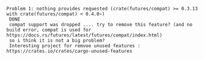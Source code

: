     Problem 1: nothing provides requested (crate(futures/compat) >= 0.3.13 with crate(futures/compat) < 0.4.0~)
     DONE
     compat support was dropped .... try to remove this feature? (and no build error, compat is used for https://docs.rs/futures/latest/futures/compat/index.html)
     so i think it is not a big problem?
     Interesting project for remvoe unused features : https://crates.io/crates/cargo-unused-features
